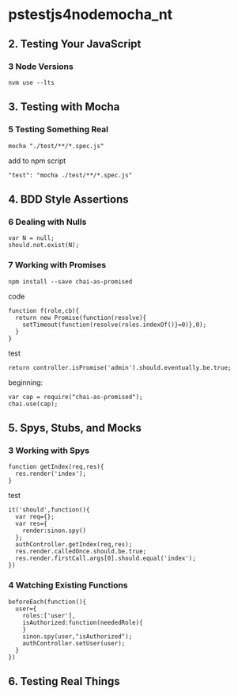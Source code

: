 # pstestjs4nodemocha_nt
## 2. Testing Your JavaScript
### 3 Node Versions
```
nvm use --lts
```

## 3. Testing with Mocha
### 5 Testing Something Real
```
mocha "./test/**/*.spec.js"
```
add to npm script
```
"test": "mocha ./test/**/*.spec.js"
```


## 4. BDD Style Assertions
### 6 Dealing with Nulls
```
var N = null;
should.not.exist(N);
```

### 7 Working with Promises
```
npm install --save chai-as-promised
```

code
```
function f(role,cb){
  return new Promise(function(resolve){
    setTimeout(function(resolve(roles.indexOf()}=0)},0);
  }
}
```
test
```
return controller.isPromise('admin').should.eventually.be.true;
```

beginning:
```
var cap = require("chai-as-promised");
chai.use(cap);
```

## 5. Spys, Stubs, and Mocks
### 3 Working with Spys
```
function getIndex(req,res){
  res.render('index');
}
```

test
```
it('should',function(){
  var req={};
  var res={
    render:sinon.spy()
  };
  authController.getIndex(req,res);
  res.render.calledOnce.should.be.true;
  res.render.firstCall.args[0].should.equal('index');
})
```

### 4 Watching Existing Functions
```
beforeEach(function(){
  user={
    roles:['user'],
    isAuthorized:function(neededRole){
    }
    sinon.spy(user,"isAuthorized");
    authController.setUser(user);
  }
})
```

## 6. Testing Real Things
```

```
